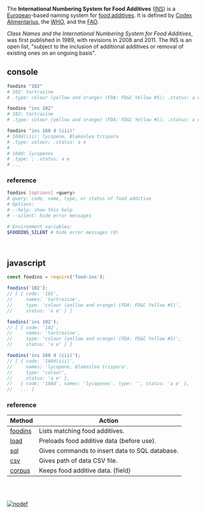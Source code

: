 The **International Numbering System for Food Additives** ([INS]) is a
[European]-based naming system for [food additives]. It is defined by
[Codex Alimentarius], the [WHO], and the [FAO].

*Class Names and the International Numbering System for Food Additives*,
was first published in 1989, with revisions in 2008 and 2011. The INS is
an open list, "subject to the inclusion of additional additives or removal
of existing ones on an ongoing basis".


## console

```bash
foodins "102"
# 102: tartrazine
# .type: colour (yellow and orange) (FDA: FD&C Yellow #5); .status: a e

foodins "ins 102"
# 102: tartrazine
# .type: colour (yellow and orange) (FDA: FD&C Yellow #5); .status: a e

foodins "ins 160 d (iii)"
# 160d(iii): lycopene, Blakeslea trispora
# .type: colour; .status: a e
#
# 160d: lycopenes
# .type: ; .status: a e
# ...
```

### reference 

```bash
foodins [options] <query>
# query: code, name, type, or status of food additive
# Options:
# --help: show this help
# --silent: hide error messages

# Environment variables:
$FOODINS_SILENT # hide error messages (0)
```
<br>


## javascript

```javascript
const foodins = require('food-ins');

foodins('102');
// [ { code: '102',
//     names: 'tartrazine',
//     type: 'colour (yellow and orange) (FDA: FD&C Yellow #5)',
//     status: 'a e' } ]

foodins('ins 102');
// [ { code: '102',
//     names: 'tartrazine',
//     type: 'colour (yellow and orange) (FDA: FD&C Yellow #5)',
//     status: 'a e' } ]

foodins('ins 160 d (iii)');
// [ { code: '160d(iii)',
//     names: 'lycopene, Blakeslea trispora',
//     type: 'colour',
//     status: 'a e' },
//   { code: '160d', names: 'lycopenes', type: '', status: 'a e' },
//   ... ]
```

### reference

| Method              | Action
|---------------------|-------
| [foodins]           | Lists matching food additives.
| [load]              | Preloads food additive data (before use).
| [sql]               | Gives commands to insert data to SQL database.
| [csv]               | Gives path of data CSV file.
| [corpus]            | Keeps food additive data. {field}

<br>
<br>

[![nodef](https://merferry.glitch.me/card/food-ins.svg)](https://nodef.github.io)

[foodins]: https://github.com/nodef/food-ins/wiki
[load]: https://github.com/nodef/food-ins/wiki/load
[sql]: https://github.com/nodef/food-ins/wiki/sql
[csv]: https://github.com/nodef/food-ins/wiki/csv
[corpus]: https://github.com/nodef/food-ins/wiki/corpus
[INS]: https://en.wikipedia.org/wiki/International_Numbering_System_for_Food_Additives
[European]: https://en.wikipedia.org/wiki/Europe
[food additives]: https://en.wikipedia.org/wiki/Food_additive
[Codex Alimentarius]: https://en.wikipedia.org/wiki/Codex_Alimentarius
[WHO]: https://en.wikipedia.org/wiki/World_Health_Organisation
[FAO]: https://en.wikipedia.org/wiki/Food_and_Agriculture_Organization
[UN]: https://en.wikipedia.org/wiki/United_Nations
